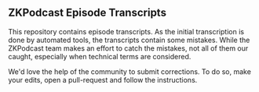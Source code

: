 ZKPodcast Episode Transcripts
-----------------------------

This repository contains episode transcripts. As the initial transcription is done by automated tools, the transcripts contain some mistakes. While the ZKPodcast team makes an effort to catch the mistakes, not all of them our caught, especially when technical terms are considered.

We'd love the help of the community to submit corrections. To do so, make your edits, open a pull-request and follow the instructions.
